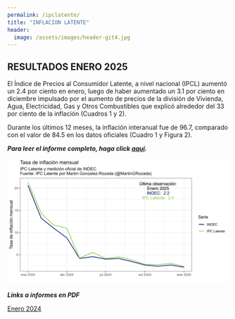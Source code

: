 ```yaml
---
permalink: /ipclatente/
title: "INFLACION LATENTE"
header:
  image: /assets/images/header-git4.jpg
---
```


## RESULTADOS ENERO 2025

El Índice de Precios al Consumidor Latente, a nivel nacional (IPCL) aumentó un 2.4 por ciento en enero, luego de haber aumentado un 3.1 por ciento en diciembre impulsado por el aumento de precios de la división de Vivienda, Agua, Electricidad, Gas y Otros Combustibles que explicó alrededor del 33 por ciento de la inflación (Cuadros 1 y 2). 

Durante los últimos 12 meses, la inflación interanual fue de 96.7, comparado con el valor de 84.5 en los datos oficiales (Cuadro 1 y Figura 2).

***Para leer el informe completo, haga click [aquí](https://mrozada.github.io/inflacionlatente/).***

![Series de tiempo IPC-Latente e IPC-INDEC](/assets/images/TimeSeriesTasaMensualIPCL.png)

***Links a informes en PDF***

[Enero 2024](https://github.com/mrozada/mrozada.github.io/blob/master/assets/pdf/INFLACION%20LATENTE%20-%202025-01.pdf)


